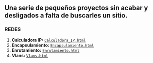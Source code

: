 ## Una serie de pequeños proyectos sin acabar y desligados a falta de buscarles un sitio.

### REDES

1.  **Calculadora IP:**
    [`Calculadora_IP.html`](https://soyunomas.github.io/pequenos-proyectos/REDES/Calculadora_IP.html)
2.  **Encapsulamiento:**
    [`Encapsulamiento.html`](https://soyunomas.github.io/pequenos-proyectos/REDES/Encapsulamiento.html)
3.  **Enrutamiento:**
    [`Enrutamiento.html`](https://soyunomas.github.io/pequenos-proyectos/REDES/Enrutamiento.html)
4.  **Vlans:**
    [`Vlans.html`](https://soyunomas.github.io/pequenos-proyectos/REDES/Vlans.html)

